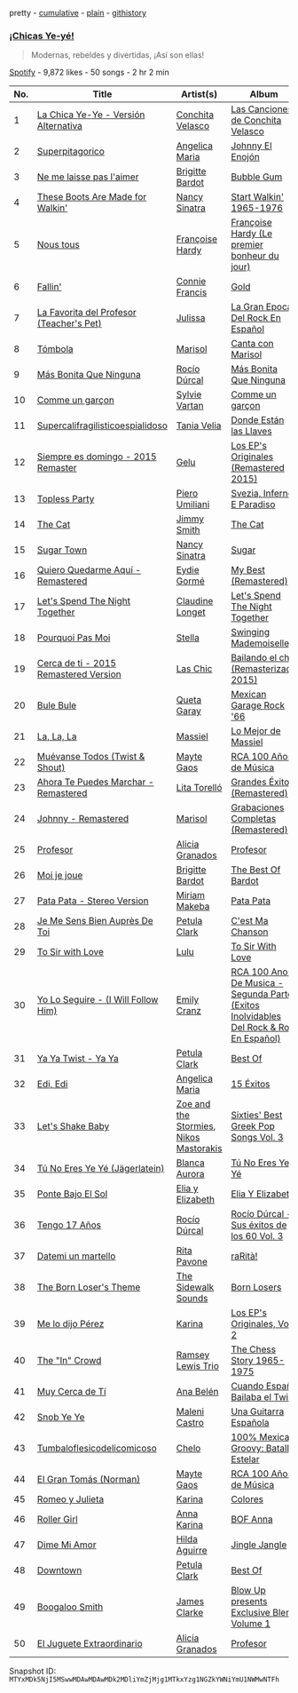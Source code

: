 pretty - [cumulative](/playlists/cumulative/37i9dQZF1DWUES7kJcgJ4x.md) - [plain](/playlists/plain/37i9dQZF1DWUES7kJcgJ4x) - [githistory](https://github.githistory.xyz/mackorone/spotify-playlist-archive/blob/main/playlists/plain/37i9dQZF1DWUES7kJcgJ4x)

### [¡Chicas Ye\-yé!](https://open.spotify.com/playlist/37i9dQZF1DWUES7kJcgJ4x)

> Modernas, rebeldes y divertidas, ¡Así son ellas!

[Spotify](https://open.spotify.com/user/spotify) - 9,872 likes - 50 songs - 2 hr 2 min

| No. | Title | Artist(s) | Album | Length |
|---|---|---|---|---|
| 1 | [La Chica Ye\-Ye \- Versión Alternativa](https://open.spotify.com/track/73ciS6g8B7ivsXzYjOmJof) | [Conchita Velasco](https://open.spotify.com/artist/2Z1vQhDJCOZ0KntvEqMuSG) | [Las Canciones de Conchita Velasco](https://open.spotify.com/album/4q8K70PR1SCgPghekt1zRa) | 2:22 |
| 2 | [Superpitagorico](https://open.spotify.com/track/0NeKyis005c9CMAbtw7L3i) | [Angelica Maria](https://open.spotify.com/artist/4mQmpDH2FfT9FjSnAJV3U1) | [Johnny El Enojón](https://open.spotify.com/album/2NBbu7clo6VmoRzP3sIdHO) | 1:36 |
| 3 | [Ne me laisse pas l'aimer](https://open.spotify.com/track/7eam8ssADNwOTEjkl8rsr4) | [Brigitte Bardot](https://open.spotify.com/artist/1q24xIsAD7JZuVkTLR9TJy) | [Bubble Gum](https://open.spotify.com/album/1Rvk3tavC4U97f1UObfsnb) | 1:57 |
| 4 | [These Boots Are Made for Walkin'](https://open.spotify.com/track/2HEgBBls7l0smWTxPx0MtZ) | [Nancy Sinatra](https://open.spotify.com/artist/3IZrrNonYELubLPJmqOci2) | [Start Walkin' 1965\-1976](https://open.spotify.com/album/1J3CtRxcG9Tkuw2xQ59NEk) | 2:46 |
| 5 | [Nous tous](https://open.spotify.com/track/3l7j6MfVs5gJ1ff09cxIay) | [Françoise Hardy](https://open.spotify.com/artist/7x3f7c0fBanNlQwpx1255g) | [Françoise Hardy \(Le premier bonheur du jour\)](https://open.spotify.com/album/3oz5l8VzwwnFxIQTuD6WdM) | 1:43 |
| 6 | [Fallin'](https://open.spotify.com/track/121oskeJBhi1OvqHqydCSf) | [Connie Francis](https://open.spotify.com/artist/3EY5DxGdy7x4GelivOjS2Q) | [Gold](https://open.spotify.com/album/5LzeNR0ssOIfaUpNQbthH9) | 2:13 |
| 7 | [La Favorita del Profesor \(Teacher's Pet\)](https://open.spotify.com/track/1kazUHPjrHaLk4gohVwdVQ) | [Julissa](https://open.spotify.com/artist/2fvqRv8T9zuxNqdKdEaKsT) | [La Gran Epoca Del Rock En Español](https://open.spotify.com/album/2Y6wv1hbC7B1vBg4GOdlOT) | 2:24 |
| 8 | [Tómbola](https://open.spotify.com/track/35lfDNjMbqNU54SVwsesn6) | [Marisol](https://open.spotify.com/artist/0sJaoFM0uFCOBE5Qcrhv7n) | [Canta con Marisol](https://open.spotify.com/album/0DqSFHn7l8lYqyAehQ2WGR) | 2:32 |
| 9 | [Más Bonita Que Ninguna](https://open.spotify.com/track/5xfYIP4HzT80lBrSoS2aQT) | [Rocío Dúrcal](https://open.spotify.com/artist/2uyweLa0mvPZH6eRzDddeB) | [Más Bonita Que Ninguna](https://open.spotify.com/album/4fEnuulMQMw7nPgt1X6DdK) | 2:55 |
| 10 | [Comme un garçon](https://open.spotify.com/track/5ofzziyodcinKtsUghFLHK) | [Sylvie Vartan](https://open.spotify.com/artist/3Zi9cVUyWeAFjxEHn3bCqZ) | [Comme un garçon](https://open.spotify.com/album/1fFyiprMSDBSNeExoiIuTH) | 3:16 |
| 11 | [Supercalifragilisticoespialidoso](https://open.spotify.com/track/2nsdIXWjz3oq7uK75aJldh) | [Tania Velia](https://open.spotify.com/artist/7JphpBGpfygziWKh2Wuu3G) | [Donde Están las Llaves](https://open.spotify.com/album/60BZH8eGyNMsjl3WvcZVYn) | 2:10 |
| 12 | [Siempre es domingo \- 2015 Remaster](https://open.spotify.com/track/0JyL6nklvYdBAxpfLmvZBp) | [Gelu](https://open.spotify.com/artist/2yjN5JRnodrl8NsktcIZ8A) | [Los EP's Originales \(Remastered 2015\)](https://open.spotify.com/album/1KmBro1fKa2NTUyuGqo3VS) | 2:02 |
| 13 | [Topless Party](https://open.spotify.com/track/7lCzY3lj586QbvglU8TCtU) | [Piero Umiliani](https://open.spotify.com/artist/5sD7Cf3SaTVcrg81GQi1Xk) | [Svezia, Inferno E Paradiso](https://open.spotify.com/album/5c2CBLkvafstLlKDfO2Q5a) | 3:04 |
| 14 | [The Cat](https://open.spotify.com/track/1AZ5G23Kcn9h5Awws5Ekf3) | [Jimmy Smith](https://open.spotify.com/artist/5GXruybcLmXPjR9rKKFyS6) | [The Cat](https://open.spotify.com/album/6CvGnsHhBjVvGKgmIkpLMs) | 3:24 |
| 15 | [Sugar Town](https://open.spotify.com/track/0AWN35e76cvPxAUms8SojX) | [Nancy Sinatra](https://open.spotify.com/artist/3IZrrNonYELubLPJmqOci2) | [Sugar](https://open.spotify.com/album/6rqIXGej4Zy1PZtU8J9gEC) | 2:26 |
| 16 | [Quiero Quedarme Aquí \- Remastered](https://open.spotify.com/track/1NV2n81StzrL8svv01aZaA) | [Eydie Gormé](https://open.spotify.com/artist/6HnHBbeScFiQKXt3sUQA3Z) | [My Best \(Remastered\)](https://open.spotify.com/album/4NmjPjTRWoQa33BLUyYPv5) | 2:18 |
| 17 | [Let's Spend The Night Together](https://open.spotify.com/track/46KY6zEdoMnjSh2DJqs20K) | [Claudine Longet](https://open.spotify.com/artist/7kQFwkR1mTWfGdtZfcvrZP) | [Let's Spend The Night Together](https://open.spotify.com/album/6soxHHJE1GM0BjqOv1N8lV) | 3:52 |
| 18 | [Pourquoi Pas Moi](https://open.spotify.com/track/0RFsDi50UvBCQ3wXfVSX3e) | [Stella](https://open.spotify.com/artist/7Lk2r9LREc8YClqXo3jLHE) | [Swinging Mademoiselles](https://open.spotify.com/album/72ZmILGzTCFoPZCGcRvmze) | 2:53 |
| 19 | [Cerca de ti \- 2015 Remastered Version](https://open.spotify.com/track/3E03E8hqTwUBmkNcWqnC19) | [Las Chic](https://open.spotify.com/artist/17V3HR9eBXClxwY2oS0Foj) | [Bailando el chic \(Remasterizado 2015\)](https://open.spotify.com/album/3PoBHm7Eh5S0MAY42odJ3T) | 2:30 |
| 20 | [Bule Bule](https://open.spotify.com/track/7qTjlRierxmSVcdKDVAgya) | [Queta Garay](https://open.spotify.com/artist/62j60zX240zvCx8ZGfaqjg) | [Mexican Garage Rock '66](https://open.spotify.com/album/37QM0NcPwM0ROn1vG2gwSY) | 2:33 |
| 21 | [La, La, La](https://open.spotify.com/track/1ApXNkjfjxkSDoezO8Kh8g) | [Massiel](https://open.spotify.com/artist/7gAcNqHWOMnqnsTBjq7v0T) | [Lo Mejor de Massiel](https://open.spotify.com/album/44JyWGnSQObZVILBVQ4hnF) | 2:32 |
| 22 | [Muévanse Todos \(Twist & Shout\)](https://open.spotify.com/track/1SI9SfO4HvnROLWfw7KjFZ) | [Mayte Gaos](https://open.spotify.com/artist/2nWZrWrYWk8Y9gBtprx8Hb) | [RCA 100 Años de Música](https://open.spotify.com/album/5BbFGTn3ycNbdhVxL4etdm) | 1:58 |
| 23 | [Ahora Te Puedes Marchar \- Remastered](https://open.spotify.com/track/4xfF88HtFcohZYbuNUl2Ag) | [Lita Torelló](https://open.spotify.com/artist/220JuDukvxjcVJeEC1o3mx) | [Grandes Éxitos \(Remastered\)](https://open.spotify.com/album/6M4RDtWU6nyWwo2EG7aSkv) | 2:40 |
| 24 | [Johnny \- Remastered](https://open.spotify.com/track/5QUna8ZopPtdNbdVKfbo44) | [Marisol](https://open.spotify.com/artist/0sJaoFM0uFCOBE5Qcrhv7n) | [Grabaciones Completas \(Remastered\)](https://open.spotify.com/album/4FYwjdq1HA7SenIHj5gNdQ) | 2:12 |
| 25 | [Profesor](https://open.spotify.com/track/5JZSW0sHsLPoEPye1jQc4A) | [Alicia Granados](https://open.spotify.com/artist/4MdLsOw1fEglZyW9qkEaft) | [Profesor](https://open.spotify.com/album/1bqkkVj2oGYrp9832YeIfc) | 1:51 |
| 26 | [Moi je joue](https://open.spotify.com/track/3UodijH4fESPUiVz7t8TJC) | [Brigitte Bardot](https://open.spotify.com/artist/1q24xIsAD7JZuVkTLR9TJy) | [The Best Of Bardot](https://open.spotify.com/album/7zBRw7aeKzugZ5bkFtcSID) | 1:38 |
| 27 | [Pata Pata \- Stereo Version](https://open.spotify.com/track/1BLXxFPDL2BT37nHKD7KrA) | [Miriam Makeba](https://open.spotify.com/artist/18RkLKfeoUgZflWv9os25W) | [Pata Pata](https://open.spotify.com/album/4xPYddRQPYB5jbTB3e7tL5) | 3:00 |
| 28 | [Je Me Sens Bien Auprès De Toi](https://open.spotify.com/track/5vzRM8egqzJlRNe5U1cS09) | [Petula Clark](https://open.spotify.com/artist/6nKqt1nbSBEq3iUXD1Xgz8) | [C'est Ma Chanson](https://open.spotify.com/album/2IaUpJITUIyHRebMM2ANy1) | 2:24 |
| 29 | [To Sir with Love](https://open.spotify.com/track/0gBFr7N2D1GfhkXIIepIGG) | [Lulu](https://open.spotify.com/artist/0jYKX08u1XxmHrl5TdM2QZ) | [To Sir With Love](https://open.spotify.com/album/37J4FeONwmD1Gl3PzvZGv3) | 2:46 |
| 30 | [Yo Lo Seguire \- \(I Will Follow Him\)](https://open.spotify.com/track/2bSGIbnr1Mwg8tQlbDMKP3) | [Emily Cranz](https://open.spotify.com/artist/6Sqy9l1z22tjcNC9lqVDbt) | [RCA 100 Anos De Musica \- Segunda Parte \(Exitos Inolvidables Del Rock & Roll En Español\)](https://open.spotify.com/album/2e5up6v7vHRX4lFW2N43OK) | 2:32 |
| 31 | [Ya Ya Twist \- Ya Ya](https://open.spotify.com/track/6CBPkkXeYqTyngmRfdQR4C) | [Petula Clark](https://open.spotify.com/artist/6nKqt1nbSBEq3iUXD1Xgz8) | [Best Of](https://open.spotify.com/album/6hBP1ZDOKNjjaPODomhGmN) | 2:12 |
| 32 | [Edi, Edi](https://open.spotify.com/track/0a59DGdqkzBNuVYVpI5Mx7) | [Angelica Maria](https://open.spotify.com/artist/4mQmpDH2FfT9FjSnAJV3U1) | [15 Éxitos](https://open.spotify.com/album/7uPzKdcqvqwzibkvJHXL6z) | 2:27 |
| 33 | [Let's Shake Baby](https://open.spotify.com/track/4YxycWQkXTmhxFmlCzeVjg) | [Zoe and the Stormies](https://open.spotify.com/artist/13Ocf5aEBC9rxxx8zEiWf6), [Nikos Mastorakis](https://open.spotify.com/artist/5epd50kg8EHEdO4xIggASf) | [Sixties' Best Greek Pop Songs Vol\. 3](https://open.spotify.com/album/1aK1LgKJJ6lezxkF3eI7Ej) | 2:04 |
| 34 | [Tú No Eres Ye Yé \(Jägerlatein\)](https://open.spotify.com/track/1Za7ZDhPUshMp2MOTiFbKT) | [Blanca Aurora](https://open.spotify.com/artist/4PPSXsmdy7P9QBDuoBLJ7M) | [Tú No Eres Ye Yé](https://open.spotify.com/album/2DuHHwSXls32idFXEZkiI0) | 2:19 |
| 35 | [Ponte Bajo El Sol](https://open.spotify.com/track/0kgPPgFb0CVixXeBfpT2TG) | [Elia y Elizabeth](https://open.spotify.com/artist/6R6PqKFwzVPIePSH8BCKvf) | [Elia Y Elizabeth](https://open.spotify.com/album/45nLucXUnWdmEMbACW2FH0) | 2:05 |
| 36 | [Tengo 17 Años](https://open.spotify.com/track/7wjCpCNNu2VHt82SVeymVt) | [Rocío Dúrcal](https://open.spotify.com/artist/2uyweLa0mvPZH6eRzDddeB) | [Rocío Dúrcal \- Sus éxitos de los 60 Vol\. 3](https://open.spotify.com/album/6KxZoS6tQ3l0Kjs8Mfdkp3) | 3:00 |
| 37 | [Datemi un martello](https://open.spotify.com/track/3Zw6Chlu7EVxz55eQ6OX4G) | [Rita Pavone](https://open.spotify.com/artist/3xc8CD41vwsoBNkGXL3pS7) | [raRità!](https://open.spotify.com/album/2hBiHrGYrmQIsxwvBOwwFf) | 2:49 |
| 38 | [The Born Loser's Theme](https://open.spotify.com/track/2K89nNrayOqbAWDlTwxsd4) | [The Sidewalk Sounds](https://open.spotify.com/artist/4CV3N7gi2jJZJDZJP0ib60) | [Born Losers](https://open.spotify.com/album/2O0v7b7SRw2YH2vRjaLVKx) | 1:47 |
| 39 | [Me lo dijo Pérez](https://open.spotify.com/track/3ncN95x01VjT3FPm1ymMCc) | [Karina](https://open.spotify.com/artist/7kL7lbaqaHIUB3Ol5YU69a) | [Los EP's Originales, Vol\. 2](https://open.spotify.com/album/3BdHDRBRICbHKSx5d67PGR) | 2:11 |
| 40 | [The "In" Crowd](https://open.spotify.com/track/3ymNc1wfndQY0ZVVudSdTh) | [Ramsey Lewis Trio](https://open.spotify.com/artist/4jZOiPysIzYxbDcDEOZmhu) | [The Chess Story 1965\-1975](https://open.spotify.com/album/0ABa9KTBRl5kxBSkhitvRw) | 3:22 |
| 41 | [Muy Cerca de Tí](https://open.spotify.com/track/5f80txb4SYgEJtO6QTKS9l) | [Ana Belén](https://open.spotify.com/artist/4NOZW7dBOmBMMAG9EGQd4t) | [Cuando España Bailaba el Twist](https://open.spotify.com/album/1S1vdRlUTJVDMMNCEol9zU) | 2:32 |
| 42 | [Snob Ye Ye](https://open.spotify.com/track/4D3FBC7IY6BPfDS2ujBHuX) | [Maleni Castro](https://open.spotify.com/artist/4ANgotw3bp4zcRUsl6tbRt) | [Una Guitarra Española](https://open.spotify.com/album/2WfpqizNpjBpzLEwHboLjp) | 2:05 |
| 43 | [Tumbaloflesicodelicomicoso](https://open.spotify.com/track/1Ae5yrpad97frKpGWjRVVD) | [Chelo](https://open.spotify.com/artist/4IRgZYuKlqlD3BCEhb52ne) | [100% Mexican Groovy: Batalla Estelar](https://open.spotify.com/album/6hdSAnqtrTwNd8yzvlVmRr) | 2:46 |
| 44 | [El Gran Tomás \(Norman\)](https://open.spotify.com/track/6VCBvR4ciiZrvHgn7KbapE) | [Mayte Gaos](https://open.spotify.com/artist/2nWZrWrYWk8Y9gBtprx8Hb) | [RCA 100 Años de Música](https://open.spotify.com/album/5BbFGTn3ycNbdhVxL4etdm) | 2:16 |
| 45 | [Romeo y Julieta](https://open.spotify.com/track/5G16h0fFvNuQmwA6y78QM6) | [Karina](https://open.spotify.com/artist/7kL7lbaqaHIUB3Ol5YU69a) | [Colores](https://open.spotify.com/album/1Scgivd40jqSf5QybT3Itq) | 2:34 |
| 46 | [Roller Girl](https://open.spotify.com/track/7fxZpBlviGbIQ3MdWr2Nch) | [Anna Karina](https://open.spotify.com/artist/5Hdnj4ih6VtuvwwNFUAMEC) | [BOF Anna](https://open.spotify.com/album/7lamDMJGneBZtJBtfwas9v) | 2:23 |
| 47 | [Dime Mi Amor](https://open.spotify.com/track/0OntImjbj7R9nZcWx4CkDv) | [Hilda Aguirre](https://open.spotify.com/artist/3OSm0uwQm0s67bllaGW80E) | [Jingle Jangle](https://open.spotify.com/album/4VO4juUpEGOsIxEmRrkwOC) | 2:02 |
| 48 | [Downtown](https://open.spotify.com/track/4AK7JaKbg3LLVszqndBXOF) | [Petula Clark](https://open.spotify.com/artist/6nKqt1nbSBEq3iUXD1Xgz8) | [Best Of](https://open.spotify.com/album/6hBP1ZDOKNjjaPODomhGmN) | 3:05 |
| 49 | [Boogaloo Smith](https://open.spotify.com/track/1CYfqpy4TmfTBSZSll6Vhq) | [James Clarke](https://open.spotify.com/artist/5ooAHetwsdFoL1RaRcfDXG) | [Blow Up presents Exclusive Blend Volume 1](https://open.spotify.com/album/4cZe6XeALxQjhc2Mh778Sg) | 1:36 |
| 50 | [El Juguete Extraordinario](https://open.spotify.com/track/3b7NqPaGppHqg5gubaJNen) | [Alicia Granados](https://open.spotify.com/artist/4MdLsOw1fEglZyW9qkEaft) | [Profesor](https://open.spotify.com/album/1bqkkVj2oGYrp9832YeIfc) | 2:08 |

Snapshot ID: `MTYxMDk5NjI5MSwwMDAwMDAwMDk2MDliYmZjMjg1MTkxYzg1NGZkYWNiYmU1NWMwNTFh`
